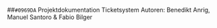 ##`#0969DA` Projektdokumentation Ticketsystem
Autoren: Benedikt Anrig, Manuel Santoro & Fabio Bilger
